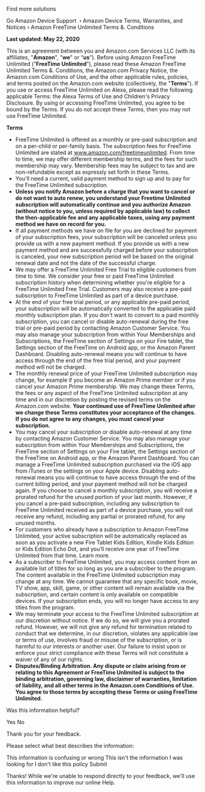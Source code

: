 Find more solutions

Go Amazon Device Support  › Amazon Device Terms, Warranties, and Notices › Amazon FreeTime Unlimited Terms &. Conditions

**Last updated: May 22, 2020**

This is an agreement between you and Amazon.com Services LLC (with its affiliates, "**Amazon**", "**we**" or “**us**”). Before using Amazon FreeTime Unlimited (“**FreeTime Unlimited**”), please read these Amazon FreeTime Unlimited Terms &. Conditions, the Amazon.com Privacy Notice, the Amazon.com Conditions of Use, and the other applicable rules, policies, and terms posted on the Amazon.com website (collectively, the "**Terms**"). If you use or access FreeTime Unlimited on Alexa, please read the following applicable Terms: the Alexa Terms of Use and Children's Privacy Disclosure. By using or accessing FreeTime Unlimited, you agree to be bound by the Terms. If you do not accept these Terms, then you may not use FreeTime Unlimited.

**Terms**

*   FreeTime Unlimited is offered as a monthly or pre-paid subscription and on a per-child or per-family basis. The subscription fees for FreeTime Unlimited are stated at www.amazon.com/freetimeunlimited. From time to time, we may offer different membership terms, and the fees for such membership may vary. Membership fees may be subject to tax and are non-refundable except as expressly set forth in these Terms.
*   You'll need a current, valid payment method to sign up and to pay for the FreeTime Unlimited subscription.
*   **Unless you notify Amazon before a charge that you want to cancel or do not want to auto renew, you understand your Freetime Unlimited subscription will automatically continue and you authorize Amazon (without notice to you, unless required by applicable law) to collect the then-applicable fee and any applicable taxes, using any payment method we have on record for you.**
*   If all payment methods we have on file for you are declined for payment of your subscription fees, your subscription will be canceled unless you provide us with a new payment method. If you provide us with a new payment method and are successfully charged before your subscription is canceled, your new subscription period will be based on the original renewal date and not the date of the successful charge.
*   We may offer a FreeTime Unlimited Free Trial to eligible customers from time to time. We consider your free or paid FreeTime Unlimited subscription history when determining whether you're eligible for a FreeTime Unlimited Free Trial. Customers may also receive a pre-paid subscription to FreeTime Unlimited as part of a device purchase.
*   At the end of your free trial period, or any applicable pre-paid period, your subscription will be automatically converted to the applicable paid monthly subscription plan. If you don't want to convert to a paid monthly subscription, you can cancel or disable auto-renewal during the free trial or pre-paid period by contacting Amazon Customer Service. You may also manage your subscription from within Your Memberships and Subscriptions, the FreeTime section of Settings on your Fire tablet, the Settings section of the FreeTime on Android app, or the Amazon Parent Dashboard. Disabling auto-renewal means you will continue to have access through the end of the free trial period, and your payment method will not be charged.
*   The monthly renewal price of your FreeTime Unlimited subscription may change, for example if you become an Amazon Prime member or if you cancel your Amazon Prime membership. We may change these Terms, the fees or any aspect of the FreeTime Unlimited subscription at any time and in our discretion by posting the revised terms on the Amazon.com website. **Your continued use of FreeTime Unlimited after we change these Terms constitutes your acceptance of the changes. If you do not agree to any changes, you must cancel your subscription.**
*   You may cancel your subscription or disable auto-renewal at any time by contacting Amazon Customer Service. You may also manage your subscription from within Your Memberships and Subscriptions, the FreeTime section of Settings on your Fire tablet, the Settings section of the FreeTime on Android app, or the Amazon Parent Dashboard. You can manage a FreeTime Unlimited subscription purchased via the iOS app from iTunes or the settings on your Apple device. Disabling auto-renewal means you will continue to have access through the end of the current billing period, and your payment method will not be charged again. If you choose to cancel a monthly subscription, you will receive a prorated refund for the unused portion of your last month. However, if you cancel a pre-paid subscription, including any subscription to FreeTime Unlimited received as part of a device purchase, you will not receive any refund, including any partial or prorated refund, for any unused months.
*   For customers who already have a subscription to Amazon FreeTime Unlimited, your active subscription will be automatically replaced as soon as you activate a new Fire Tablet Kids Edition, Kindle Kids Edition or Kids Edition Echo Dot, and you’ll receive one year of FreeTime Unlimited from that time. Learn more.
*   As a subscriber to FreeTime Unlimited, you may access content from an available list of titles for so long as you are a subscriber to the program. The content available in the FreeTime Unlimited subscription may change at any time. We cannot guarantee that any specific book, movie, TV show, app, skill, game, or other content will remain available via the subscription, and certain content is only available on compatible devices. If your subscription ends, you will no longer have access to any titles from the program.
*   We may terminate your access to the FreeTime Unlimited subscription at our discretion without notice. If we do so, we will give you a prorated refund. However, we will not give any refund for termination related to conduct that we determine, in our discretion, violates any applicable law or terms of use, involves fraud or misuse of the subscription, or is harmful to our interests or another user. Our failure to insist upon or enforce your strict compliance with these Terms will not constitute a waiver of any of our rights.
*   **Disputes/Binding Arbitration. Any dispute or claim arising from or relating to this Agreement or FreeTime Unlimited is subject to the binding arbitration, governing law, disclaimer of warranties, limitation of liability, and all other terms in the Amazon.com Conditions of Use. You agree to those terms by accepting these Terms or using FreeTime Unlimited.**

Was this information helpful?

Yes No

Thank you for your feedback.

Please select what best describes the information:

This information is confusing or wrong This isn't the information I was looking for I don't like this policy Submit

Thanks! While we're unable to respond directly to your feedback, we'll use this information to improve our online Help.